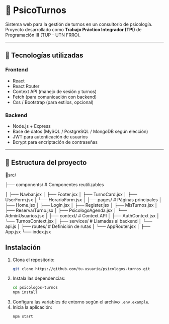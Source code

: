 
# 🧠 PsicoTurnos

Sistema web para la gestión de turnos en un consultorio de psicología.  
Proyecto desarrollado como **Trabajo Práctico Integrador (TPI)** de Programación III (TUP - UTN FRRO).  

---

## 📌 Tecnologías utilizadas

### Frontend
- React  
- React Router
- Context API (manejo de sesión y turnos)  
- Fetch (para comunicación con backend)  
- Css / Bootstrap (para estilos, opcional)

### Backend
- Node.js + Express  
- Base de datos (MySQL / PostgreSQL / MongoDB según elección)  
- JWT para autenticación de usuarios  
- Bcrypt para encriptación de contraseñas  

---

## 📂 Estructura del proyecto

📂src/

├── components/ # Componentes reutilizables

│ ├── Navbar.jsx
│ ├── Footer.jsx
│ ├── TurnoCard.jsx
│ ├── UserForm.jsx
│ └── HorarioForm.jsx
│
├── pages/ # Páginas principales
│ ├── Home.jsx
│ ├── Login.jsx
│ ├── Register.jsx
│ ├── MisTurnos.jsx
│ ├── ReservarTurno.jsx
│ ├── PsicologoAgenda.jsx
│ └── AdminUsuarios.jsx
│
├── context/ # Context API
│ ├── AuthContext.jsx
│ └── TurnosContext.jsx
│
├── services/ # Llamadas al backend
│ └── api.js
│
├── routes/ # Definición de rutas
│ └── AppRouter.jsx
│
├── App.jsx
└── index.jsx

## Instalación

1. Clona el repositorio:
    ```bash
    git clone https://github.com/tu-usuario/psicologos-turnos.git
    ```
2. Instala las dependencias:
    ```bash
    cd psicologos-turnos
    npm install
    ```
3. Configura las variables de entorno según el archivo `.env.example`.
4. Inicia la aplicación:
    ```bash
    npm start
    ```

